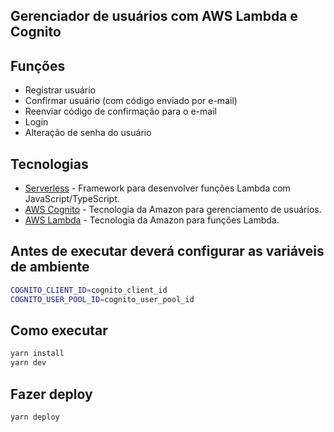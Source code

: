 ## Gerenciador de usuários com AWS Lambda e Cognito

## Funções

- Registrar usuário
- Confirmar usuário (com código enviado por e-mail)
- Reenviar código de confirmação para o e-mail
- Login
- Alteração de senha do usuário

## Tecnologias

- [Serverless](https://www.serverless.com/) - Framework para desenvolver funções Lambda com JavaScript/TypeScript.
- [AWS Cognito](https://aws.amazon.com/pt/cognito/) - Tecnologia da Amazon para gerenciamento de usuários.
- [AWS Lambda](https://aws.amazon.com/pt/lambda/) - Tecnologia da Amazon para funções Lambda.

## Antes de executar deverá configurar as variáveis de ambiente

```sh
COGNITO_CLIENT_ID=cognito_client_id
COGNITO_USER_POOL_ID=cognito_user_pool_id
```

## Como executar
```sh
yarn install
yarn dev
```

## Fazer deploy

```sh
yarn deploy
```
